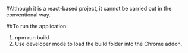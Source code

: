 #Although it is a react-based project, it cannot be carried out in the conventional way.

##To run the application:
1. npm run build
2. Use developer mode to load the build folder into the Chrome addon.